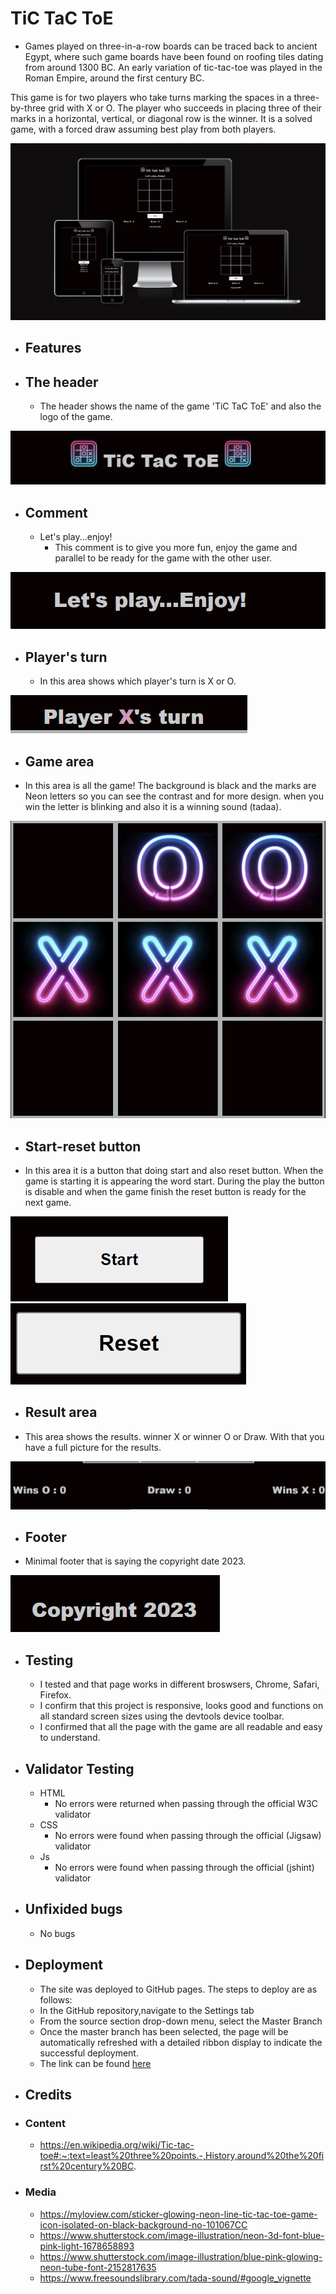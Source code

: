 # **TiC TaC ToE** 

- Games played on three-in-a-row boards can be traced back to ancient Egypt, where such game boards have been found on roofing tiles dating from around 1300 BC.
An early variation of tic-tac-toe was played in the Roman Empire, around the first century BC.

This game is for two players who take turns marking the spaces in a three-by-three grid with X or O. The player who succeeds in placing three of their marks in a horizontal, vertical, or diagonal row is the winner. It is a solved game, with a forced draw assuming best play from both players.

![responsive](assets/images/screenshots-README/responsive-screenshot.png)

- ## **Features**

- ## The header
  - The header shows the name of the game 'TiC TaC ToE' and also the logo of the game.

![header](assets/images/screenshots-README/header-logo-screenshot.png)
- ## Comment
  - Let's play...enjoy!
     - This comment is to give you more fun, enjoy the game and parallel to be ready for the game with the other user.

![comment](assets/images/screenshots-README/comment-screenshot.png)

- ## Player's turn
  - In this area shows which player's turn is X or O.

 ![player's turn](assets/images/screenshots-README/player'sturn-screenshot.png)

 - ## Game area
  - In this area is all the game! 
   The background is black and the marks are Neon letters so you can see the contrast and for more design.
   when you win the letter is blinking and also it is a winning sound (tadaa).

 ![game area](assets/images/screenshots-README/game-area-screenshot.png)
 - ## Start-reset button
  - In this area it is a button that doing start and also reset button. 
  When the game is starting it is appearing the word start. During the play the button is disable and when the game finish the reset button is ready for the next game.

 ![start button](assets/images/screenshots-README/startbutton-screenshot.png)   ![reset button](assets/images/screenshots-README/resetbutton-screenshot.png)

 - ## Result area
  - This area shows the results. winner X or winner O or Draw. With that you have a full picture for the results.

 ![results area](assets/images/screenshots-README/results-creenshot.png)

 - ## Footer
  - Minimal footer that is saying the copyright date 2023.

 ![footer](assets/images/screenshots-README/footer-screenshot.png)
 

- ## Testing
  - I tested and that page works in different broswsers, Chrome, Safari, Firefox.
  - I confirm that this project is responsive, looks good and functions on all standard screen sizes using the     devtools device toolbar.
  - I confirmed that all the page with the game are all readable and easy to understand. 

- ## Validator Testing
  - HTML 
    - No errors were returned when passing through the official W3C validator
  - CSS
    - No errors were found when passing through the official (Jigsaw) validator
  - Js
    - No errors were found when passing through the official (jshint) validator

- ## Unfixided bugs
    - No bugs

- ## Deployment
    - The site was deployed to GitHub pages. The steps to deploy are as follows:
    - In the GitHub repository,navigate to the Settings tab
    - From the source section drop-down menu, select the Master Branch
    - Once the master branch has been selected, the page will be automatically refreshed with a detailed ribbon 
     display to indicate the successful deployment.
    - The link can be found [here](https://eirinichalatsiadou.github.io/project2/)


- ## Credits
 - ### Content
   - https://en.wikipedia.org/wiki/Tic-tac-toe#:~:text=least%20three%20points.-,History,around%20the%20first%20century%20BC.

 - ### Media
   - https://myloview.com/sticker-glowing-neon-line-tic-tac-toe-game-icon-isolated-on-black-background-no-101067CC
   - https://www.shutterstock.com/image-illustration/neon-3d-font-blue-pink-light-1678658893
   - https://www.shutterstock.com/image-illustration/blue-pink-glowing-neon-tube-font-2152817635
   - https://www.freesoundslibrary.com/tada-sound/#google_vignette
   